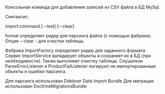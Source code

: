 Консольная команда для добавления записей из CSV файла в БД MySql.

Синтаксис:

import:command <format> <file> [--test] [--clear]

format определяет ридер для парсинга файла (с помощью фабрики). Опция --clear - для очистки таблицы.

Фабрика ImportFactory определяет ридер для заданного формата
Сервис ImportService валидирует объекты и сохраняет их в БД (при необходимости). Также выполняет очистку таблицы.
Слушатели ParseErrorListener и ProductFailListener логируют не импортированные объекты и ошибки парсинга.

Для парсинга использован Ddeboer Data Import Bundle
Для миграции использован DoctrineMigrationsBundle